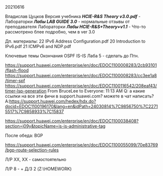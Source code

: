 20210616


Владислав Цуцков
Версия учебника ___HCIE-R&S Theory v3.0.pdf___ - 
Лабораторки ___Лабы LAB GUIDE 3.0___ - нормальные отзывы от преподавателя
Лабораторки ___Лабы HCIE-R&S+Theory+v1.1___ - Что-то рассмотрено блее подробно, чем в ver 3.0

Дп. материалы:
22 IPv6 Address Configuration.pdf
20 Introduction to IPv6.pdf
21 ICMPv6 and NDP.pdf


Ключевые темы
Окончания OSPF
IS-IS 
Лаба 5 - сделать до Птн.

https://support.huawei.com/enterprise/en/doc/EDOC1100008283/2cb93101/flash-flood
https://support.huawei.com/enterprise/en/doc/EDOC1100008283/cc3ee1a8/timer-spf
https://support.huawei.com/enterprise/en/doc/EDOC1100116542/208eaf43/timer-lsp-generation
From BruceLee to Everyone:  11:13 AM
Q: а какие ссылки на все эти фичи в support.huawei.com? можете в чат написать?
A:https://support.huawei.com/hedex/hdx.do?docid=EDOC1100196170&lang=en&idPath=24030814%7C9856750%7C22715517%7C9858933%7C15837

https://support.huawei.com/enterprise/en/doc/EDOC1100038408?section=j09y&topicName=is-is-administrative-tag


После обеда: BGP


https://support.huawei.com/enterprise/en/doc/EDOC1100055099/70e83769/bgp-route-selection-rules



Л/Р XX, XX - самостоятельно

Л/Р 8 - 
+
Д/З 2 (Z:\HOMEWORK)


